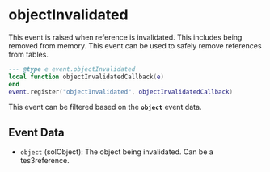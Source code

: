 # objectInvalidated

This event is raised when reference is invalidated. This includes being removed from memory. This event can be used to safely remove references from tables.

```lua
--- @type e event.objectInvalidated
local function objectInvalidatedCallback(e)
end
event.register("objectInvalidated", objectInvalidatedCallback)
```

This event can be filtered based on the **`object`** event data.

## Event Data

* `object` (solObject): The object being invalidated. Can be a tes3reference.

